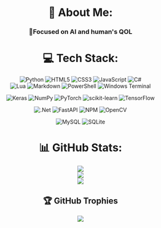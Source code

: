<div align="center">
  
  # 💫 About Me:
  ### 🤖Focused on AI and human's QOL
  
  
  # 💻 Tech Stack:
  ![Python](https://img.shields.io/badge/python-3670A0?style=for-the-badge&logo=python&logoColor=ffdd54) 
  ![HTML5](https://img.shields.io/badge/html5-%23E34F26.svg?style=for-the-badge&logo=html5&logoColor=white) 
  ![CSS3](https://img.shields.io/badge/css3-%231572B6.svg?style=for-the-badge&logo=css3&logoColor=white) 
  ![JavaScript](https://img.shields.io/badge/javascript-%23323330.svg?style=for-the-badge&logo=javascript&logoColor=%23F7DF1E)
  ![C#](https://img.shields.io/badge/c%23-%23239120.svg?style=for-the-badge&logo=csharp&logoColor=white)  
  ![Lua](https://img.shields.io/badge/lua-%232C2D72.svg?style=for-the-badge&logo=lua&logoColor=white) 
  ![Markdown](https://img.shields.io/badge/markdown-%23000000.svg?style=for-the-badge&logo=markdown&logoColor=white) 
  ![PowerShell](https://img.shields.io/badge/PowerShell-%235391FE.svg?style=for-the-badge&logo=powershell&logoColor=white) 
  ![Windows Terminal](https://img.shields.io/badge/Windows%20Terminal-%234D4D4D.svg?style=for-the-badge&logo=windows-terminal&logoColor=white) 


  ![Keras](https://img.shields.io/badge/Keras-%23D00000.svg?style=for-the-badge&logo=Keras&logoColor=white) 
  ![NumPy](https://img.shields.io/badge/numpy-%23013243.svg?style=for-the-badge&logo=numpy&logoColor=white) 
  ![PyTorch](https://img.shields.io/badge/PyTorch-%23EE4C2C.svg?style=for-the-badge&logo=PyTorch&logoColor=white) 
  ![scikit-learn](https://img.shields.io/badge/scikit--learn-%23F7931E.svg?style=for-the-badge&logo=scikit-learn&logoColor=white) 
  ![TensorFlow](https://img.shields.io/badge/TensorFlow-%23FF6F00.svg?style=for-the-badge&logo=TensorFlow&logoColor=white) 


  ![.Net](https://img.shields.io/badge/.NET-5C2D91?style=for-the-badge&logo=.net&logoColor=white) 
  ![FastAPI](https://img.shields.io/badge/FastAPI-005571?style=for-the-badge&logo=fastapi) 
  ![NPM](https://img.shields.io/badge/NPM-%23CB3837.svg?style=for-the-badge&logo=npm&logoColor=white) 
  ![OpenCV](https://img.shields.io/badge/opencv-%23white.svg?style=for-the-badge&logo=opencv&logoColor=white)


  ![MySQL](https://img.shields.io/badge/mysql-4479A1.svg?style=for-the-badge&logo=mysql&logoColor=white) 
  ![SQLite](https://img.shields.io/badge/sqlite-%2307405e.svg?style=for-the-badge&logo=sqlite&logoColor=white) 
  # 📊 GitHub Stats:
  ![](https://github-readme-stats.vercel.app/api?username=ShamHyper&theme=transparent&hide_border=false&include_all_commits=true&count_private=false)<br/>
  ![](https://github-readme-streak-stats.herokuapp.com/?user=ShamHyper&theme=transparent&hide_border=false)<br/>
  ![](https://github-readme-stats.vercel.app/api/top-langs/?username=ShamHyper&theme=transparent&hide_border=false&include_all_commits=true&count_private=false&layout=compact)
  
  ## 🏆 GitHub Trophies
  ![](https://github-profile-trophy.vercel.app/?username=ShamHyper&theme=radical&no-frame=false&no-bg=true&margin-w=4)
</div>